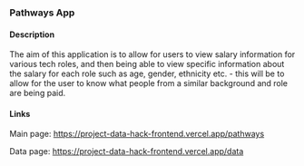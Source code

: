 ### Pathways App

#### Description

The aim of this application is to allow for users to view salary information for various tech roles, and then being able to view specific information about the salary for each role such as age, gender, ethnicity etc. - this will be to allow for the user to know what people from a similar background and role are being paid.

#### Links

Main page: https://project-data-hack-frontend.vercel.app/pathways

Data page: https://project-data-hack-frontend.vercel.app/data